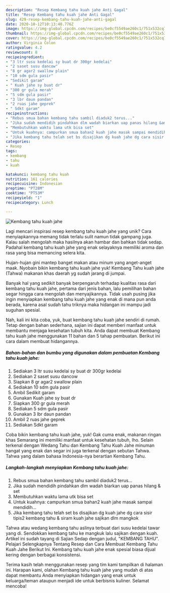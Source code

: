 ```yaml
---
description: "Resep Kembang tahu kuah jahe Anti Gagal"
title: "Resep Kembang tahu kuah jahe Anti Gagal"
slug: 429-resep-kembang-tahu-kuah-jahe-anti-gagal
date: 2020-10-12T10:13:40.776Z
image: https://img-global.cpcdn.com/recipes/be0cf5549ae260c1/751x532cq70/kembang-tahu-kuah-jahe-foto-resep-utama.jpg
thumbnail: https://img-global.cpcdn.com/recipes/be0cf5549ae260c1/751x532cq70/kembang-tahu-kuah-jahe-foto-resep-utama.jpg
cover: https://img-global.cpcdn.com/recipes/be0cf5549ae260c1/751x532cq70/kembang-tahu-kuah-jahe-foto-resep-utama.jpg
author: Virginia Colon
ratingvalue: 4.2
reviewcount: 8
recipeingredient:
- "3 ltr susu kedelai sy buat dr 300gr kedelai"
- "2 saset susu dancow"
- "8 gr agar2 swallow plain"
- "10 sdm gula pasir"
- "Sedikit garam"
- " Kuah jahe sy buat dr"
- "300 gr gula merah"
- "5 sdm gula pasir"
- "3 lbr daun pandan"
- "2 ruas jahe geprek"
- " Sdkt garam"
recipeinstructions:
- "Rebus smua bahan kembang tahu sambil diaduk2 terus..."
- "Jika sudah mendidih pindahkan dlm wadah biarkan uap panas hilang &amp; set"
- "Membutuhkan waktu lama utk bisa set"
- "Untuk kuahnya: campurkan smua bahan2 kuah jahe masak sampai mendidih..."
- "Jika kembang tahu telah set bs disajikan dg kuah jahe dg cara sisir tipis2 kembang tahu &amp; siram kuah jahe sajikan dlm mangkok"
categories:
- Resep
tags:
- kembang
- tahu
- kuah

katakunci: kembang tahu kuah 
nutrition: 161 calories
recipecuisine: Indonesian
preptime: "PT28M"
cooktime: "PT53M"
recipeyield: "1"
recipecategory: Lunch

---
```



![Kembang tahu kuah jahe](https://img-global.cpcdn.com/recipes/be0cf5549ae260c1/751x532cq70/kembang-tahu-kuah-jahe-foto-resep-utama.jpg)

Lagi mencari inspirasi resep kembang tahu kuah jahe yang unik? Cara menyiapkannya memang tidak terlalu sulit namun tidak gampang juga. Kalau salah mengolah maka hasilnya akan hambar dan bahkan tidak sedap. Padahal kembang tahu kuah jahe yang enak selayaknya memiliki aroma dan rasa yang bisa memancing selera kita.

Hujan-hujan gini mantep banget makan atau minum yang anget-anget maak. Nyobain bikin kembang tahu kuah jahe yuk! Kembang Tahu kuah jahe (Tahwa) makanan khas daerah yg sudah jarang di jumpai.

Banyak hal yang sedikit banyak berpengaruh terhadap kualitas rasa dari kembang tahu kuah jahe, pertama dari jenis bahan, lalu pemilihan bahan segar hingga cara mengolah dan menyajikannya. Tidak usah pusing jika ingin menyiapkan kembang tahu kuah jahe yang enak di mana pun anda berada, karena asal sudah tahu triknya maka hidangan ini mampu jadi suguhan spesial.


Nah, kali ini kita coba, yuk, buat kembang tahu kuah jahe sendiri di rumah. Tetap dengan bahan sederhana, sajian ini dapat memberi manfaat untuk membantu menjaga kesehatan tubuh kita. Anda dapat membuat Kembang tahu kuah jahe menggunakan 11 bahan dan 5 tahap pembuatan. Berikut ini cara dalam membuat hidangannya.

<!--inarticleads1-->

##### Bahan-bahan dan bumbu yang digunakan dalam pembuatan Kembang tahu kuah jahe:

1. Sediakan 3 ltr susu kedelai sy buat dr 300gr kedelai
1. Sediakan 2 saset susu dancow
1. Siapkan 8 gr agar2 swallow plain
1. Sediakan 10 sdm gula pasir
1. Ambil Sedikit garam
1. Gunakan  Kuah jahe sy buat dr
1. Siapkan 300 gr gula merah
1. Sediakan 5 sdm gula pasir
1. Gunakan 3 lbr daun pandan
1. Ambil 2 ruas jahe geprek
1. Sediakan  Sdkt garam


Coba bikin kembang tahu kuah jahe, yuk! Gak cuma enak, makanan ringan khas Semarang ini memiliki manfaat untuk kesehatan tubuh, lho. Selain terkenal dengan Wedang Tahu dan Kembang Tahu Kuah Jahe minuman hangat yang enak dan segar ini juga terkenal dengan sebutan Tahwa. Tahwa yang dalam bahasa Indonesia-nya berartian Kembang Tahu. 

<!--inarticleads2-->

##### Langkah-langkah menyiapkan Kembang tahu kuah jahe:

1. Rebus smua bahan kembang tahu sambil diaduk2 terus...
1. Jika sudah mendidih pindahkan dlm wadah biarkan uap panas hilang &amp; set
1. Membutuhkan waktu lama utk bisa set
1. Untuk kuahnya: campurkan smua bahan2 kuah jahe masak sampai mendidih...
1. Jika kembang tahu telah set bs disajikan dg kuah jahe dg cara sisir tipis2 kembang tahu &amp; siram kuah jahe sajikan dlm mangkok


Tahwa atau wedang kembang tahu aslinya terbuat dari susu kedelai tawar yang di. Sendokkan kembang tahu ke mangkuk lalu sajikan dengan kuah. Artikel ini sudah tayang di Sajian Sedap dengan judul, &#34;KEMBANG TAHU&#34;. Pelajari Selengkapnya Tentang Resep dan Cara Membuat Kembang Tahu Kuah Jahe Berikut Ini. Kembang tahu kuah jahe enak spesial biasa dijual kering dengan berbagai konsistensi. 

Terima kasih telah menggunakan resep yang tim kami tampilkan di halaman ini. Harapan kami, olahan Kembang tahu kuah jahe yang mudah di atas dapat membantu Anda menyiapkan hidangan yang enak untuk keluarga/teman ataupun menjadi ide untuk berbisnis kuliner. Selamat mencoba!

